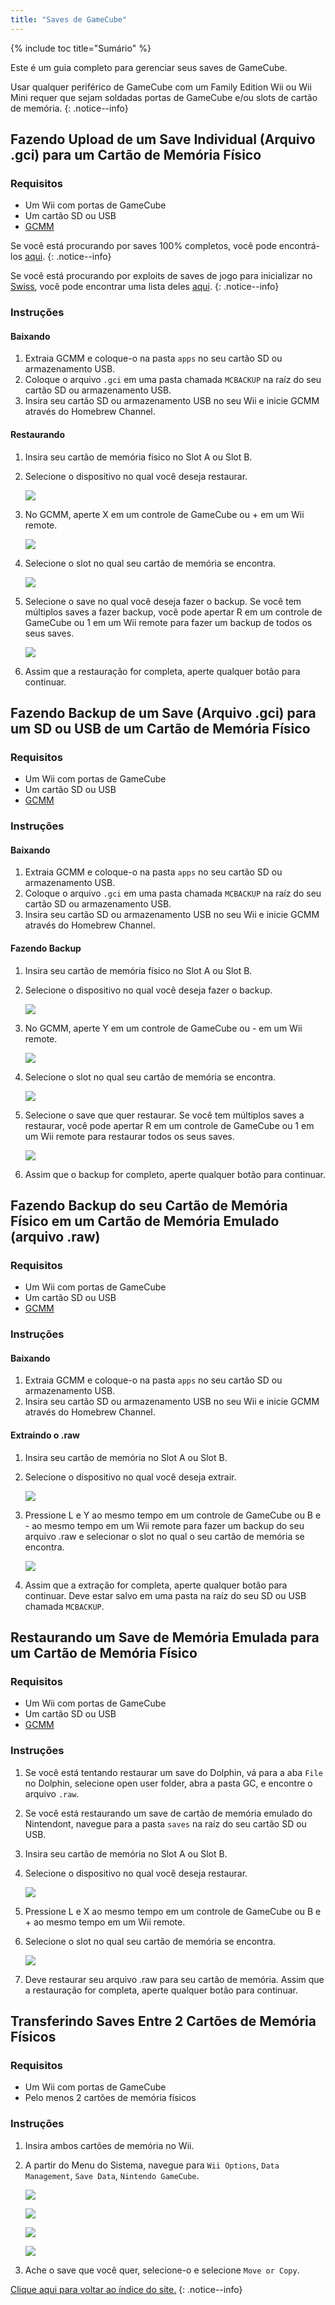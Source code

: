 ```yaml
---
title: "Saves de GameCube"
---
```


{% include toc title="Sumário" %}

Este é um guia completo para gerenciar seus saves de GameCube.

Usar qualquer periférico de GameCube com um Family Edition Wii ou Wii Mini requer que sejam soldadas portas de GameCube e/ou slots de cartão de memória.
{: .notice--info}

## Fazendo Upload de um Save Individual (Arquivo .gci) para um Cartão de Memória Físico

### Requisitos

* Um Wii com portas de GameCube
* Um cartão SD ou USB
* [GCMM](https://oscwii.org/library/app/gcmm)

Se você está procurando por saves 100% completos, você pode encontrá-los [aqui](https://gamefaqs.gamespot.com/).
{: .notice--info}

Se você está procurando por exploits de saves de jogo para inicializar no [Swiss](https://github.com/emukidid/swiss-gc/releases), você pode encontrar uma lista deles [aqui](https://www.gc-forever.com/wiki/index.php?title=Booting_homebrew#Game_Save_Exploits).
{: .notice--info}

### Instruções

#### Baixando

1. Extraia GCMM e coloque-o na pasta `apps` no seu cartão SD ou armazenamento USB.
1. Coloque o arquivo `.gci` em uma pasta chamada `MCBACKUP` na raíz do seu cartão SD ou armazenamento USB.
1. Insira seu cartão SD ou armazenamento USB no seu Wii e inicie GCMM através do Homebrew Channel.

#### Restaurando

1. Insira seu cartão de memória físico no Slot A ou Slot B.
1. Selecione o dispositivo no qual você deseja restaurar.

    ![](/images/homebrew/gcsaves/gcmm-select-device.jpg)

1. No GCMM, aperte X em um controle de GameCube ou + em um Wii remote.

    ![](/images/homebrew/gcsaves/gcmm-menu.jpg)

1. Selecione o slot no qual seu cartão de memória se encontra.

    ![](/images/homebrew/gcsaves/gcmm-mem-select.jpg)

1. Selecione o save no qual você deseja fazer o backup. Se você tem múltiplos saves a fazer backup, você pode apertar R em um controle de GameCube ou 1 em um Wii remote para fazer um backup de todos os seus saves.

    ![](/images/homebrew/gcsaves/gcmm-select-save.jpg)

1. Assim que a restauração for completa, aperte qualquer botão para continuar.

## Fazendo Backup de um Save (Arquivo .gci) para um SD ou USB de um Cartão de Memória Físico

### Requisitos

* Um Wii com portas de GameCube
* Um cartão SD ou USB
* [GCMM](https://oscwii.org/library/app/gcmm)

### Instruções

#### Baixando

1. Extraia GCMM e coloque-o na pasta `apps` no seu cartão SD ou armazenamento USB.
1. Coloque o arquivo `.gci` em uma pasta chamada `MCBACKUP` na raíz do seu cartão SD ou armazenamento USB.
1. Insira seu cartão SD ou armazenamento USB no seu Wii e inicie GCMM através do Homebrew Channel.

#### Fazendo Backup

1. Insira seu cartão de memória físico no Slot A ou Slot B.
1. Selecione o dispositivo no qual você deseja fazer o backup.

    ![](/images/homebrew/gcsaves/gcmm-select-device.jpg)

1. No GCMM, aperte Y em um controle de GameCube ou - em um Wii remote.

    ![](/images/homebrew/gcsaves/gcmm-menu.jpg)

1. Selecione o slot no qual seu cartão de memória se encontra.

    ![](/images/homebrew/gcsaves/gcmm-mem-select.jpg)

1. Selecione o save que quer restaurar. Se você tem múltiplos saves a restaurar, você pode apertar R em um controle de GameCube ou 1 em um Wii remote para restaurar todos os seus saves.

    ![](/images/homebrew/gcsaves/gcmm-select-save.jpg)

1. Assim que o backup for completo, aperte qualquer botão para continuar.

## Fazendo Backup do seu Cartão de Memória Físico em um Cartão de Memória Emulado (arquivo .raw)

### Requisitos

* Um Wii com portas de GameCube
* Um cartão SD ou USB
* [GCMM](https://oscwii.org/library/app/gcmm)

### Instruções

#### Baixando

1. Extraia GCMM e coloque-o na pasta `apps` no seu cartão SD ou armazenamento USB.
1. Insira seu cartão SD ou armazenamento USB no seu Wii e inicie GCMM através do Homebrew Channel.

#### Extraindo o .raw

1. Insira seu cartão de memória no Slot A ou Slot B.
1. Selecione o dispositivo no qual você deseja extrair.

    ![](/images/homebrew/gcsaves/gcmm-select-device.jpg)

1. Pressione L e Y ao mesmo tempo em um controle de GameCube ou B e - ao mesmo tempo em um Wii remote para fazer um backup do seu arquivo .raw e selecionar o slot no qual o seu cartão de memória se encontra.

    ![](/images/homebrew/gcsaves/gcmm-mem-select.jpg)

1. Assim que a extração for completa, aperte qualquer botão para continuar. Deve estar salvo em uma pasta na raíz do seu SD ou USB chamada `MCBACKUP`.

## Restaurando um Save de Memória Emulada para um Cartão de Memória Físico

### Requisitos

* Um Wii com portas de GameCube
* Um cartão SD ou USB
* [GCMM](https://oscwii.org/library/app/gcmm)

### Instruções

1. Se você está tentando restaurar um save do Dolphin, vá para a aba `File` no Dolphin, selecione open user folder, abra a pasta GC, e encontre o arquivo `.raw`.
1. Se você está restaurando um save de cartão de memória emulado do Nintendont, navegue para a pasta `saves` na raíz do seu cartão SD ou USB.
1. Insira seu cartão de memória no Slot A ou Slot B.
1. Selecione o dispositivo no qual você deseja restaurar.

    ![](/images/homebrew/gcsaves/gcmm-select-device.jpg)

1. Pressione L e X ao mesmo tempo em um controle de GameCube ou B e + ao mesmo tempo em um Wii remote.
1. Selecione o slot no qual seu cartão de memória se encontra.

    ![](/images/homebrew/gcsaves/gcmm-mem-select.jpg)

1. Deve restaurar seu arquivo .raw para seu cartão de memória. Assim que a restauração for completa, aperte qualquer botão para continuar.

## Transferindo Saves Entre 2 Cartões de Memória Físicos

### Requisitos

* Um Wii com portas de GameCube
* Pelo menos 2 cartões de memória físicos

### Instruções

1. Insira ambos cartões de memória no Wii.
1. A partir do Menu do Sistema, navegue para `Wii Options`, `Data Management`, `Save Data`, `Nintendo GameCube`.

    ![](/images/homebrew/gcsaves/sysmenu.jpg) <br>

    ![](/images/homebrew/gcsaves/settings.jpg) <br>

    ![](/images/homebrew/gcsaves/data-management.jpg) <br>

    ![](/images/homebrew/gcsaves/save-data.jpg)

1. Ache o save que você quer, selecione-o e selecione `Move or Copy`.

[Clique aqui para voltar ao índice do site.](site-navigation)
{: .notice--info}
